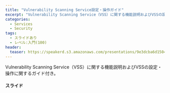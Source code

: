 ```yaml
---
title: "Vulnerability Scanning Service設定・操作ガイド"
excerpt: "Vulnerability Scanning Service（VSS）に関する機能説明およびVSSの設定・操作に関するガイド付き。"
categories:
  - Services
  - Security
tags:
  - スライドあり
  - レベル:入門(100)
header:
  teaser: https://speakerd.s3.amazonaws.com/presentations/9e3dcba6d150423daa42bc6fa8d75361/slide_0.jpg
---
```


Vulnerability Scanning Service（VSS）に関する機能説明およびVSSの設定・操作に関するガイド付き。


#### スライド

<div style="max-width:768px">

<!-- Speakerdeckから Embeded リンクを取得して貼り付け (ここから) -->
<script async class="speakerdeck-embed" data-id="9e3dcba6d150423daa42bc6fa8d75361" data-ratio="1.77777777777778" src="//speakerdeck.com/assets/embed.js"></script>
<!-- Speakerdeckから Embeded リンクを取得して貼り付け (ここまで) -->

</div>
